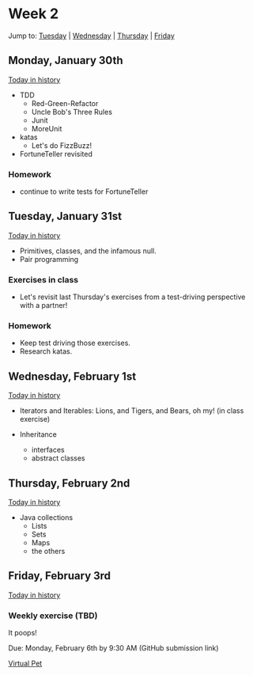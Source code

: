 # Week 2
Jump to: [Tuesday](#tuesday-january-31st) | [Wednesday](#wednesday-february-1st) | [Thursday](#thursday-february-2nd) | [Friday](#friday-february-3rd)
## Monday, January 30th

[Today in history](https://en.wikipedia.org/wiki/January_30#Events)

- TDD
    - Red-Green-Refactor
    - Uncle Bob's Three Rules
    - Junit
    - MoreUnit
- katas
    - Let's do FizzBuzz!
- FortuneTeller revisited

### Homework

- continue to write tests for FortuneTeller

## Tuesday, January 31st

[Today in history](https://en.wikipedia.org/wiki/January_31#Events)

- Primitives, classes, and the infamous null.
- Pair programming

### Exercises in class

- Let's revisit last Thursday's exercises from a test-driving perspective with a partner!

### Homework

- Keep test driving those exercises.
- Research katas.

## Wednesday, February 1st

[Today in history](https://en.wikipedia.org/wiki/February_1#Events)

- Iterators and Iterables: Lions, and Tigers, and Bears, oh my! (in class exercise)

- Inheritance
    - interfaces
    - abstract classes

## Thursday, February 2nd

[Today in history](https://en.wikipedia.org/wiki/February_2#Events)

- Java collections
    - Lists
    - Sets
    - Maps
    - the others

## Friday, February 3rd

[Today in history](https://en.wikipedia.org/wiki/February_3#Events)

### Weekly exercise (TBD)

It poops!

Due: Monday, February 6th by 9:30 AM (GitHub submission link)

[Virtual Pet](https://github.com/WeCanCodeIT/wcci-columbus-winter2017-fulltime/blob/master/exercises/virtual-pet.md)

